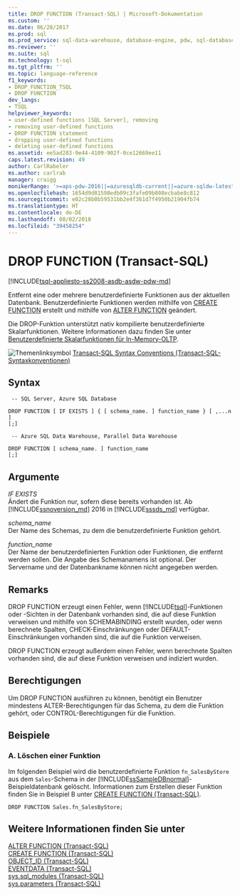 ```yaml
---
title: DROP FUNCTION (Transact-SQL) | Microsoft-Dokumentation
ms.custom: ''
ms.date: 06/28/2017
ms.prod: sql
ms.prod_service: sql-data-warehouse, database-engine, pdw, sql-database
ms.reviewer: ''
ms.suite: sql
ms.technology: t-sql
ms.tgt_pltfrm: ''
ms.topic: language-reference
f1_keywords:
- DROP_FUNCTION_TSQL
- DROP FUNCTION
dev_langs:
- TSQL
helpviewer_keywords:
- user-defined functions [SQL Server], removing
- removing user-defined functions
- DROP FUNCTION statement
- dropping user-defined functions
- deleting user-defined functions
ms.assetid: ee5ad283-9e44-4109-902f-0ce12669ee11
caps.latest.revision: 49
author: CarlRabeler
ms.author: carlrab
manager: craigg
monikerRange: '>=aps-pdw-2016||=azuresqldb-current||=azure-sqldw-latest||>=sql-server-2016||=sqlallproducts-allversions||>=sql-server-linux-2017'
ms.openlocfilehash: 1654d9d81598edb09c3fafe09b808ecbabe8c812
ms.sourcegitcommit: e02c28b0b59531bb2e4f361d7f4950b21904fb74
ms.translationtype: HT
ms.contentlocale: de-DE
ms.lasthandoff: 08/02/2018
ms.locfileid: "39458254"
---
```

# <a name="drop-function-transact-sql"></a>DROP FUNCTION (Transact-SQL)
[!INCLUDE[tsql-appliesto-ss2008-asdb-asdw-pdw-md](../../includes/tsql-appliesto-ss2008-asdb-asdw-pdw-md.md)]

  Entfernt eine oder mehrere benutzerdefinierte Funktionen aus der aktuellen Datenbank. Benutzerdefinierte Funktionen werden mithilfe von [CREATE FUNCTION](../../t-sql/statements/create-function-transact-sql.md) erstellt und mithilfe von [ALTER FUNCTION](../../t-sql/statements/alter-function-transact-sql.md) geändert.  
  
 Die DROP-Funktion unterstützt nativ kompilierte benutzerdefinierte Skalarfunktionen. Weitere Informationen dazu finden Sie unter [Benutzerdefinierte Skalarfunktionen für In-Memory-OLTP](../../relational-databases/in-memory-oltp/scalar-user-defined-functions-for-in-memory-oltp.md).  
  
 ![Themenlinksymbol](../../database-engine/configure-windows/media/topic-link.gif "Topic link icon") [Transact-SQL Syntax Conventions (Transact-SQL-Syntaxkonventionen)](../../t-sql/language-elements/transact-sql-syntax-conventions-transact-sql.md)  
  
## <a name="syntax"></a>Syntax  
  
```  
 -- SQL Server, Azure SQL Database 

DROP FUNCTION [ IF EXISTS ] { [ schema_name. ] function_name } [ ,...n ]   
[;]
```

```  
 -- Azure SQL Data Warehouse, Parallel Data Warehouse 

DROP FUNCTION [ schema_name. ] function_name
[;] 
```  
   
  
## <a name="arguments"></a>Argumente  
 *IF EXISTS*    
 Ändert die Funktion nur, sofern diese bereits vorhanden ist. Ab [!INCLUDE[ssnoversion_md](../../includes/ssnoversion_md.md)] 2016 in [!INCLUDE[sssds_md](../../includes/sssds_md.md)] verfügbar.
  
 *schema_name*  
 Der Name des Schemas, zu dem die benutzerdefinierte Funktion gehört.  
  
 *function_name*  
 Der Name der benutzerdefinierten Funktion oder Funktionen, die entfernt werden sollen. Die Angabe des Schemanamens ist optional. Der Servername und der Datenbankname können nicht angegeben werden.  
  
## <a name="remarks"></a>Remarks  
 DROP FUNCTION erzeugt einen Fehler, wenn [!INCLUDE[tsql](../../includes/tsql-md.md)]-Funktionen oder -Sichten in der Datenbank vorhanden sind, die auf diese Funktion verweisen und mithilfe von SCHEMABINDING erstellt wurden, oder wenn berechnete Spalten, CHECK-Einschränkungen oder DEFAULT-Einschränkungen vorhanden sind, die auf die Funktion verweisen.  
  
 DROP FUNCTION erzeugt außerdem einen Fehler, wenn berechnete Spalten vorhanden sind, die auf diese Funktion verweisen und indiziert wurden.  
  
## <a name="permissions"></a>Berechtigungen  
 Um DROP FUNCTION ausführen zu können, benötigt ein Benutzer mindestens ALTER-Berechtigungen für das Schema, zu dem die Funktion gehört, oder CONTROL-Berechtigungen für die Funktion.  
  
## <a name="examples"></a>Beispiele  
  
### <a name="a-dropping-a-function"></a>A. Löschen einer Funktion  
 Im folgenden Beispiel wird die benutzerdefinierte Funktion `fn_SalesByStore` aus dem `Sales`-Schema in der [!INCLUDE[ssSampleDBnormal](../../includes/sssampledbnormal-md.md)]-Beispieldatenbank gelöscht. Informationen zum Erstellen dieser Funktion finden Sie in Beispiel B unter [CREATE FUNCTION &#40;Transact-SQL&#41;](../../t-sql/statements/create-function-transact-sql.md).  
  
```  
DROP FUNCTION Sales.fn_SalesByStore;  
```  
  
## <a name="see-also"></a>Weitere Informationen finden Sie unter  
 [ALTER FUNCTION &#40;Transact-SQL&#41;](../../t-sql/statements/alter-function-transact-sql.md)   
 [CREATE FUNCTION &#40;Transact-SQL&#41;](../../t-sql/statements/create-function-transact-sql.md)   
 [OBJECT_ID &#40;Transact-SQL&#41;](../../t-sql/functions/object-id-transact-sql.md)   
 [EVENTDATA &#40;Transact-SQL&#41;](../../t-sql/functions/eventdata-transact-sql.md)   
 [sys.sql_modules &#40;Transact-SQL&#41;](../../relational-databases/system-catalog-views/sys-sql-modules-transact-sql.md)   
 [sys.parameters &#40;Transact-SQL&#41;](../../relational-databases/system-catalog-views/sys-parameters-transact-sql.md)  
  
  
